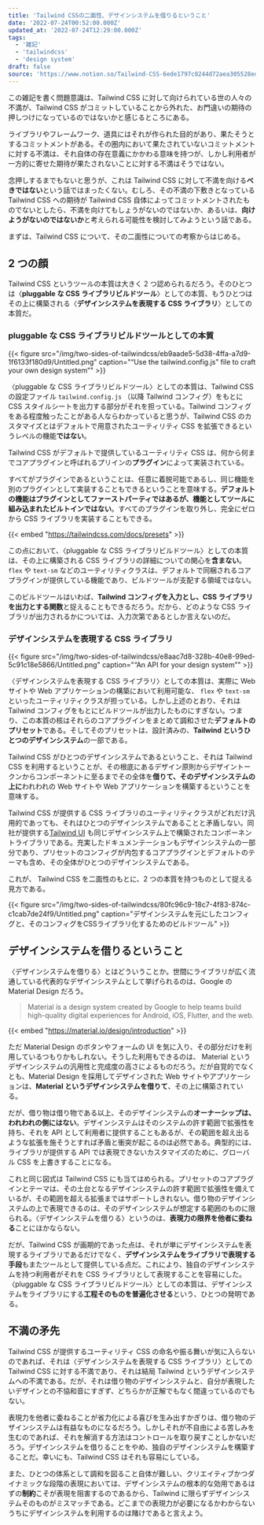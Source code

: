 ```yaml
---
title: 'Tailwind CSSの二面性、デザインシステムを借りるということ'
date: '2022-07-24T00:52:00.000Z'
updated_at: '2022-07-24T12:29:00.000Z'
tags:
  - '雑記'
  - 'tailwindcss'
  - 'design system'
draft: false
source: 'https://www.notion.so/Tailwind-CSS-6ede1797c0244d72aea305528ed253b1'
---
```


この雑記を書く問題意識は、Tailwind CSS に対して向けられている世の人々の不満が、Tailwind CSS がコミットしていることから外れた、お門違いの期待の押しつけになっているのではないかと感じるところにある。

ライブラリやフレームワーク、道具にはそれが作られた目的があり、果たそうとするコミットメントがある。その圏内において果たされていないコミットメントに対する不満は、それ自体の存在意義にかかわる意味を持つが、しかし利用者が一方的に寄せた期待が果たされないことに対する不満はそうではない。

念押しするまでもないと思うが、これは Tailwind CSS に対して不満を向ける**べきではない**という話ではまったくない。むしろ、その不満の下敷きとなっている Tailwind CSS への期待が Tailwind CSS 自体によってコミットメントされたものでないとしたら、不満を向けてもしょうがないのではないか、あるいは、**向けようがないのではないか**と考えられる可能性を検討してみようという話である。

まずは、Tailwind CSS について、その二面性についての考察からはじめる。

## 2 つの顔

Tailwind CSS というツールの本質は大きく 2 つ認められるだろう。そのひとつは〈**pluggable な CSS ライブラリビルドツール**〉としての本質、もうひとつはその上に構築される〈**デザインシステムを表現する CSS ライブラリ**〉としての本質だ。

### **pluggable な CSS ライブラリビルドツールとしての本質**

{{< figure src="/img/two-sides-of-tailwindcss/eb9aade5-5d38-4ffa-a7d9-1f6133f180d9/Untitled.png" caption="“Use the tailwind.config.js” file to craft your own design system”" >}}

〈pluggable な CSS ライブラリビルドツール〉としての本質は、Tailwind CSS の設定ファイル `tailwind.config.js` （以降 Tailwind コンフィグ）をもとに CSS スタイルシートを出力する部分がそれを担っている。Tailwind コンフィグをある程度触ったことがある人ならわかっていると思うが、Tailwind CSS のカスタマイズとはデフォルトで用意されたユーティリティ CSS を拡張できるというレベルの機能**ではない**。

Tailwind CSS がデフォルトで提供しているユーティリティ CSS は、何から何までコアプラグインと呼ばれるプリインの**プラグイン**によって実装されている。

すべてがプラグインであるということは、任意に着脱可能であるし、同じ機能を別のプラグインとして実装することもできるということを意味する。**デフォルトの機能はプラグインとしてファーストパーティではあるが、機能としてツールに組み込まれたビルトインではない**。すべてのプラグインを取り外し、完全にゼロから CSS ライブラリを実装することもできる。

{{< embed "https://tailwindcss.com/docs/presets" >}}

この点において、〈pluggable な CSS ライブラリビルドツール〉としての本質は、その上に構築される CSS ライブラリの詳細についての関心を**含まない**。 `flex` や `text-sm` などのユーティリティクラスは、デフォルトで同梱されるコアプラグインが提供している機能であり、ビルドツールが支配する領域ではない。

このビルドツールはいわば、**Tailwind コンフィグを入力とし、CSS ライブラリを出力とする関数**と捉えることもできるだろう。だから、どのような CSS ライブラリが出力されるかについては、入力次第であるとしか言えないのだ。

### デザインシステムを表現する CSS ライブラリ

{{< figure src="/img/two-sides-of-tailwindcss/e8aac7d8-328b-40e8-99ed-5c91c18e5866/Untitled.png" caption="“An API for your design system”" >}}

〈デザインシステムを表現する CSS ライブラリ〉としての本質は、実際に Web サイトや Web アプリケーションの構築において利用可能な、 `flex` や `text-sm` といったユーティリティクラスが担っている。しかし上述のとおり、それは Tailwind コンフィグをもとにビルドツールが出力したものにすぎない。つまり、この本質の核はそれらのコアプラグインをまとめて調和させた**デフォルトのプリセット**である。そしてそのプリセットは、設計済みの、**Tailwind というひとつのデザインシステム**の一部である。

Tailwind CSS がひとつのデザインシステムであるということ、それは Tailwind CSS を利用するということが、その根底にあるデザイン原則からデザイントークンからコンポーネントに至るまでその全体を**借りて、そのデザインシステムの上に**われわれの Web サイトや Web アプリケーションを構築するということを意味する。

Tailwind CSS が提供する CSS ライブラリのユーティリティクラスがどれだけ汎用的であっても、それはひとつのデザインシステムであることと矛盾しない。同社が提供する[Tailwind UI](https://tailwindui.com/) も同じデザインシステム上で構築されたコンポーネントライブラリである。充実したドキュメンテーションもデザインシステムの一部分であり、プリセットのコンフィグが内包するコアプラグインとデフォルトのテーマも含め、その全体がひとつのデザインシステムである。

これが、 Tailwind CSS を二面性のもとに、2 つの本質を持つものとして捉える見方である。

{{< figure src="/img/two-sides-of-tailwindcss/80fc96c9-18c7-4f83-874c-c1cab7de24f9/Untitled.png" caption="デザインシステムを元にしたコンフィグと、そのコンフィグをCSSライブラリ化するためのビルドツール" >}}

## デザインシステムを借りるということ

〈デザインシステムを借りる〉とはどういうことか。世間にライブラリが広く流通している代表的なデザインシステムとして挙げられるのは、Google の Material Design だろう。

> Material is a design system created by Google to help teams build high-quality digital experiences for Android, iOS, Flutter, and the web.

{{< embed "https://material.io/design/introduction" >}}

ただ Material Design のボタンやフォームの UI を気に入り、その部分だけを利用しているつもりかもしれない。そうした利用もできるのは、 Material というデザインシステムの汎用性と完成度の高さによるものだろう。だが自覚的でなくとも、Material Design を採用してデザインされた Web サイトやアプリケーションは、**Material というデザインシステムを借りて**、その上に構築されている。

だが、借り物は借り物である以上、そのデザインシステムの**オーナーシップは、われわれの側にはない**。デザインシステムはそのシステムの許す範囲で拡張性を持ち、それを API として利用者に提供することもあるが、その範囲を超え出るような拡張を施そうとすれば矛盾と衝突が起こるのは必然である。典型的には、ライブラリが提供する API では表現できないカスタマイズのために、グローバル CSS を上書きすることになる。

これと同じ図式は Tailwind CSS にも当てはめられる。プリセットのコアプラグインとテーマは、その土台となるデザインシステムの許す範囲で拡張性を備えているが、その範囲を超える拡張まではサポートしきれない。借り物のデザインシステムの上で表現できるのは、そのデザインシステムが想定する範囲のものに限られる。〈デザインシステムを借りる〉というのは、**表現力の限界を他者に委ねる**ことにほかならない。

だが、Tailwind CSS が画期的であった点は、それが単にデザインシステムを表現するライブラリであるだけでなく、**デザインシステムをライブラリで表現する手段**もまたツールとして提供している点だ。これにより、独自のデザインシステムを持つ利用者がそれを CSS ライブラリとして表現することを容易にした。〈pluggable な CSS ライブラリビルドツール〉としての本質は、デザインシステムをライブラリにする**工程そのものを普遍化させる**という、ひとつの発明である。

## 不満の矛先

Tailwind CSS が提供するユーティリティ CSS の命名や振る舞いが気に入らないのであれば、それは〈デザインシステムを表現する CSS ライブラリ〉としての Tailwind CSS に対する不満であり、それは結局 Tailwind というデザインシステムへの不満である。だが、それは借り物のデザインシステムと、自分が表現したいデザインとの不協和音にすぎず、どちらかが正解でもなく間違っているのでもない。

表現力を他者に委ねることが省力化による喜びを生み出すかぎりは、借り物のデザインシステムは有益なものになるだろう。しかしそれが不自由による苦しみを生むのであれば、それを解消する方法はコントロールを取り戻すことしかないだろう。デザインシステムを借りることをやめ、独自のデザインシステムを構築することだ。幸いにも、Tailwind CSS はそれも容易にしている。

また、ひとつの体系として調和を図ること自体が難しい、クリエイティブかつダイナミックな段階の表現においては、デザインシステムの根本的な効用であるはずの**制約**こそが表現を阻害するのであるから、Tailwind に限らずデザインシステムそのものがミスマッチである。どこまでの表現力が必要になるかわからないうちにデザインシステムを利用するのは賭けであると言えよう。

